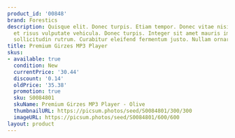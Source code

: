 ```yaml
---
product_id: '00848'
brand: Forestics
description: Quisque elit. Donec turpis. Etiam tempor. Donec vitae nisi. Duis ac tellus
  et risus vulputate vehicula. Donec turpis. Integer sit amet mauris imperdiet risus
  sollicitudin rutrum. Curabitur eleifend fermentum justo. Nullam ornare.
title: Premium Girzes MP3 Player
skus:
- available: true
  condition: New
  currentPrice: '30.44'
  discount: '0.14'
  oldPrice: '35.38'
  promotion: true
  sku: S0084801
  skuName: Premium Girzes MP3 Player - Olive
  thumbnailURL: https://picsum.photos/seed/S0084801/300/300
  imageURL: https://picsum.photos/seed/S0084801/600/600
layout: product
---
```

